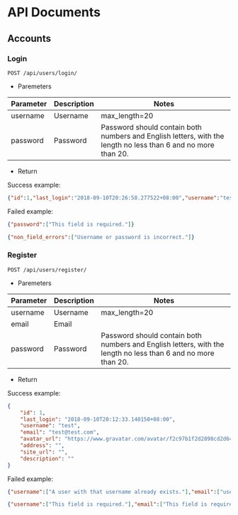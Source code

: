 # API Documents

## Accounts

### Login

```
POST /api/users/login/
```

- Paremeters

| Parameter | Description | Notes                                                        |
| --------- | ----------- | ------------------------------------------------------------ |
| username  | Username    | max_length=20                                                |
| password  | Password    | Password should contain both numbers and English letters, with the length no less than 6 and no more than 20. |

- Return

Success example:

```json
{"id":1,"last_login":"2018-09-10T20:26:58.277522+08:00","username":"test","email":"test@test.com","avatar_url":"https://www.gravatar.com/avatar/b642b4217b34b1e8d3bd915fc65c4452?s=328&r=g&d=identicon","address":"","site_url":"","description":""}
```

Failed example:

```json
{"password":["This field is required."]}
```

```json
{"non_field_errors":["Username or password is incorrect."]}
```



### Register

```
POST /api/users/register/
```

- Paremeters

| Parameter | Description | Notes                                                        |
| --------- | ----------- | ------------------------------------------------------------ |
| username  | Username    | max_length=20                                                |
| email     | Email       |                                                              |
| password  | Password    | Password should contain both numbers and English letters, with the length no less than 6 and no more than 20. |

- Return

Success example:

```json
{
    "id": 1,
    "last_login": "2018-09-10T20:12:33.140150+08:00",
    "username": "test",
    "email": "test@test.com",
    "avatar_url": "https://www.gravatar.com/avatar/f2c97b1f2d2898cd2d6466ce95d4ba33?s=328&r=g&d=identicon",
    "address": "",
    "site_url": "",
    "description": ""
}
```

Failed example:

```json
{"username":["A user with that username already exists."],"email":["user with this email address already exists."]}
```

```json
{"username":["This field is required."],"email":["This field is required."],"password":["This field is required."]}
```

